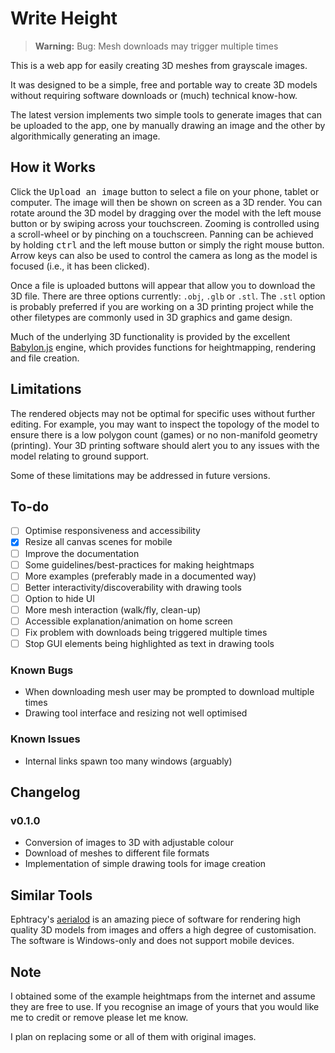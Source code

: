 # Write Height

> **Warning:**
> Bug: Mesh downloads may trigger multiple times  

This is a web app for easily creating 3D meshes from grayscale images.

It was designed to be a simple, free and portable way to create 3D models without
requiring software downloads or (much) technical know-how.

The latest version implements two simple tools to generate images that can be uploaded to the app, one by manually drawing an image and the other by algorithmically generating an image.

## How it Works

Click the <kbd>Upload an image</kbd> button to select a file on your phone, tablet or computer.
The image will then be shown on screen as a 3D render. You can rotate
around the 3D model by dragging over the model with the left mouse button or by swiping
across your touchscreen. Zooming is controlled using a scroll-wheel or by 
pinching on a touchscreen. Panning can be achieved by holding <kbd>ctrl</kbd>
and the left mouse button or simply the right mouse button. Arrow keys can also be used to control the camera as long as the model is focused (i.e., it has been clicked).

Once a file is uploaded buttons will appear that allow you to download the 3D file.
There are three options currently: `.obj`, `.glb` or `.stl`. The `.stl`
option is probably preferred if you are working on a 3D printing project
while the other filetypes are commonly used in 3D graphics and game design.

Much of the underlying 3D functionality is provided by the excellent
[Babylon.js](https://www.babylonjs.com) engine, which provides functions for heightmapping, rendering and file creation.

## Limitations

The rendered objects may not be optimal for specific uses without further editing. For example,
you may want to inspect the topology of the model to ensure there is a low
polygon count (games) or no non-manifold geometry (printing). Your 3D printing
software should alert you to any issues with the model relating to ground support.

Some of these limitations may be addressed in future versions.

## To-do

- [ ] Optimise responsiveness and accessibility
- [x] Resize all canvas scenes for mobile
- [ ] Improve the documentation
- [ ] Some guidelines/best-practices for making heightmaps
- [ ] More examples (preferably made in a documented way)
- [ ] Better interactivity/discoverability with drawing tools 
- [ ] Option to hide UI
- [ ] More mesh interaction (walk/fly, clean-up)
- [ ] Accessible explanation/animation on home screen
- [ ] Fix problem with downloads being triggered multiple times
- [ ] Stop GUI elements being highlighted as text in drawing tools

### Known Bugs

- When downloading mesh user may be prompted to download multiple times
- Drawing tool interface and resizing not well optimised

### Known Issues

- Internal links spawn too many windows (arguably)

## Changelog

### v0.1.0

- Conversion of images to 3D with adjustable colour
- Download of meshes to different file formats
- Implementation of simple drawing tools for image creation

## Similar Tools

Ephtracy's [aerialod](https://ephtracy.github.io/index.html?page=aerialod) is an amazing piece of software for rendering high quality 3D models from images and offers a high degree of customisation. The software is Windows-only and does not support mobile devices.

## Note

I obtained some of the example heightmaps from the
internet and assume they are free to
use. If you recognise an image of
yours that you would like me to
credit or remove please let me
know.

I plan on replacing some or all of them with original images.
